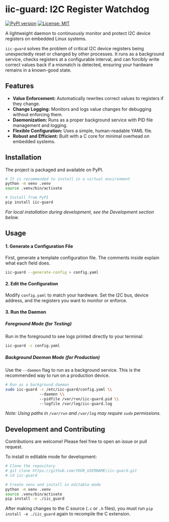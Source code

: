 # iic-guard: I2C Register Watchdog

[![PyPI version](https://img.shields.io/pypi/v/iic-guard.svg)](https://pypi.org/project/iic-guard/)
[![License: MIT](https://img.shields.io/badge/License-MIT-yellow.svg)](https://opensource.org/licenses/MIT)

A lightweight daemon to continuously monitor and protect I2C device registers on embedded Linux systems.

`iic-guard` solves the problem of critical I2C device registers being unexpectedly reset or changed by other processes. It runs as a background service, checks registers at a configurable interval, and can forcibly write correct values back if a mismatch is detected, ensuring your hardware remains in a known-good state.

## Features

- **Value Enforcement:** Automatically rewrites correct values to registers if they change.
- **Change Logging:** Monitors and logs value changes for debugging without enforcing them.
- **Daemonization:** Runs as a proper background service with PID file management and logging.
- **Flexible Configuration:** Uses a simple, human-readable YAML file.
- **Robust and Efficient:** Built with a C core for minimal overhead on embedded systems.

## Installation

The project is packaged and available on PyPI.

```bash
# It is recommended to install in a virtual environment
python -m venv .venv
source .venv/bin/activate

# Install from PyPI
pip install iic-guard
```
*For local installation during development, see the Development section below.*

## Usage

#### 1. Generate a Configuration File

First, generate a template configuration file. The comments inside explain what each field does.
```bash
iic-guard --generate-config > config.yaml
```

#### 2. Edit the Configuration

Modify `config.yaml` to match your hardware. Set the I2C bus, device address, and the registers you want to monitor or enforce.

#### 3. Run the Daemon

##### Foreground Mode (for Testing)
Run in the foreground to see logs printed directly to your terminal:
```bash
iic-guard -c config.yaml
```

##### Background Daemon Mode (for Production)
Use the `--daemon` flag to run as a background service. This is the recommended way to run on a production device.
```bash
# Run as a background daemon
sudo iic-guard -c /etc/iic-guard/config.yaml \\
               --daemon \\
               --pidfile /var/run/iic-guard.pid \\
               --logfile /var/log/iic-guard.log
```
*Note: Using paths in `/var/run` and `/var/log` may require `sudo` permissions.*

## Development and Contributing

Contributions are welcome! Please feel free to open an issue or pull request.

To install in editable mode for development:
```bash
# Clone the repository
# git clone https://github.com/YOUR_USERNAME/iic-guard.git
# cd iic-guard

# Create venv and install in editable mode
python -m venv .venv
source .venv/bin/activate
pip install -e ./iic_guard
```
After making changes to the C source (`.c` or `.h` files), you must run `pip install -e ./iic_guard` again to recompile the C extension. 